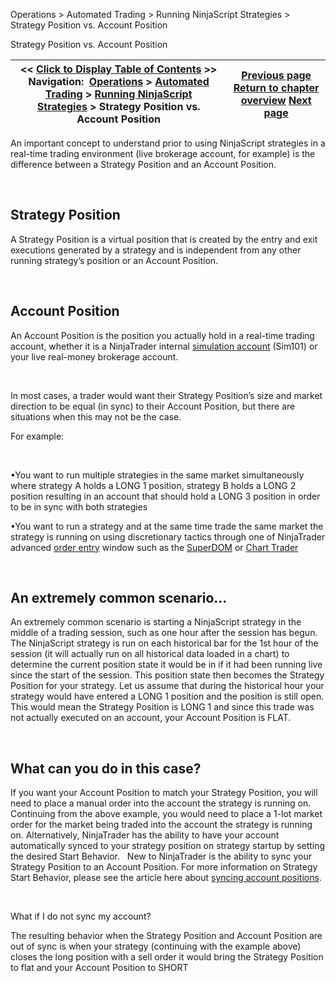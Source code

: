 ﻿


Operations \> Automated Trading \> Running NinjaScript Strategies \> Strategy Position vs. Account Position






















Strategy Position vs. Account Position







| \<\< [Click to Display Table of Contents](strategy_position_vs_account_p.md) \>\> **Navigation:**     [Operations](operations-1.md) \> [Automated Trading](automated_trading-1.md) \> [Running NinjaScript Strategies](running_ninjascript_strategies-1.md) \> Strategy Position vs. Account Position | [Previous page](setting_real-time_strategy_opt-1.md) [Return to chapter overview](running_ninjascript_strategies-1.md) [Next page](syncing_account_positions-1.md) |
| --- | --- |











An important concept to understand prior to using NinjaScript strategies in a real\-time trading environment (live brokerage account, for example) is the difference between a Strategy Position and an Account Position. 


 


## Strategy Position


A Strategy Position is a virtual position that is created by the entry and exit executions generated by a strategy and is independent from any other running strategy’s position or an Account Position. 


 


## Account Position


An Account Position is the position you actually hold in a real\-time trading account, whether it is a NinjaTrader internal [simulation account](simulation-1.md) (Sim101\) or your live real\-money brokerage account. 


 


In most cases, a trader would want their Strategy Position’s size and market direction to be equal (in sync) to their Account Position, but there are situations when this may not be the case. 


For example:   

 


•You want to run multiple strategies in the same market simultaneously where strategy A holds a LONG 1 position, strategy B holds a LONG 2 position resulting in an account that should hold a LONG 3 position in order to be in sync with both strategies 

•You want to run a strategy and at the same time trade the same market the strategy is running on using discretionary tactics through one of NinjaTrader advanced [order entry](order_entry-1.md) window such as the [SuperDOM](superdom-1.md) or [Chart Trader](chart_trader-1.md) 

 


## An extremely common scenario…


An extremely common scenario is starting a NinjaScript strategy in the middle of a trading session, such as one hour after the session has begun. The NinjaScript strategy is run on each historical bar for the 1st hour of the session (it will actually run on all historical data loaded in a chart) to determine the current position state it would be in if it had been running live since the start of the session. This position state then becomes the Strategy Position for your strategy. Let us assume that during the historical hour your strategy would have entered a LONG 1 position and the position is still open. This would mean the Strategy Position is LONG 1 and since this trade was not actually executed on an account, your Account Position is FLAT.


 


## What can you do in this case?


If you want your Account Position to match your Strategy Position, you will need to place a manual order into the account the strategy is running on. Continuing from the above example, you would need to place a 1\-lot market order for the market being traded into the account the strategy is running on. Alternatively, NinjaTrader has the ability to have your account automatically synced to your strategy position on strategy startup by setting the desired Start Behavior.   New to NinjaTrader is the ability to sync your Strategy Position to an Account Position. For more information on Strategy Start Behavior, please see the article here about [syncing account positions](syncing_account_positions-1.md).


   

What if I do not sync my account?   

The resulting behavior when the Strategy Position and Account Position are out of sync is when your strategy (continuing with the example above) closes the long position with a sell order it would bring the Strategy Position to flat and your Account Position to SHORT








